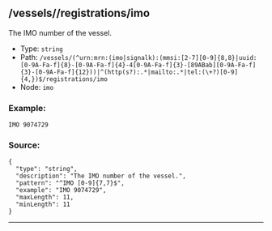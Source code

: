 ## /vessels/<RegExp>/registrations/imo

The IMO number of the vessel.

* Type: `string`
* Path: `/vessels/(^urn:mrn:(imo|signalk):(mmsi:[2-7][0-9]{8,8}|uuid:[0-9A-Fa-f]{8}-[0-9A-Fa-f]{4}-4[0-9A-Fa-f]{3}-[89ABab][0-9A-Fa-f]{3}-[0-9A-Fa-f]{12}))|^(http(s?):.*|mailto:.*|tel:(\+?)[0-9]{4,})$/registrations/imo`
* Node: `imo`

### Example:
```
IMO 9074729
```

### Source:
```
{
  "type": "string",
  "description": "The IMO number of the vessel.",
  "pattern": "^IMO [0-9]{7,7}$",
  "example": "IMO 9074729",
  "maxLength": 11,
  "minLength": 11
}
```

---
